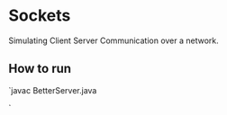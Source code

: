# Sockets
Simulating Client Server Communication over a network.

## How to run

  `javac BetterServer.java                    
  
  `
  


